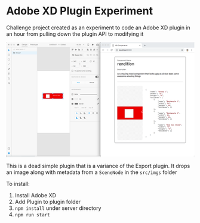 # Adobe XD Plugin Experiment

Challenge project created as an experiment to code an Adobe XD plugin in an hour from pulling down the plugin API to modifying it

![Preview](docs/preview.png)

This is a dead simple plugin that is a variance of the Export plugin. It drops an image along with metadata from a `SceneNode` in the `src/imgs` folder

To install:

1. Install Adobe XD
1. Add Plugin to plugin folder
1. `npm install` under server directory
1. `npm run start`